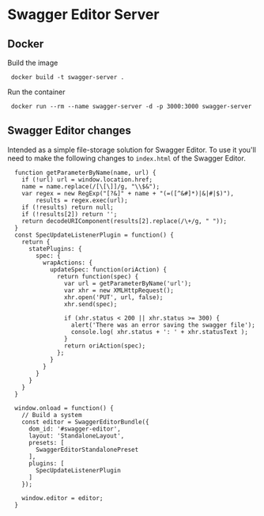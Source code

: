 # Swagger Editor Server

## Docker

Build the image

     docker build -t swagger-server .

Run the container 

     docker run --rm --name swagger-server -d -p 3000:3000 swagger-server

## Swagger Editor changes

Intended as a simple file-storage solution for Swagger Editor. To use it
you'll need to make the following changes to `index.html` of the Swagger
Editor.


```
  function getParameterByName(name, url) {
    if (!url) url = window.location.href;
    name = name.replace(/[\[\]]/g, "\\$&");
    var regex = new RegExp("[?&]" + name + "(=([^&#]*)|&|#|$)"),
        results = regex.exec(url);
    if (!results) return null;
    if (!results[2]) return '';
    return decodeURIComponent(results[2].replace(/\+/g, " "));
  }
  const SpecUpdateListenerPlugin = function() {
    return {
      statePlugins: {
        spec: {
          wrapActions: {
            updateSpec: function(oriAction) {
              return function(spec) {
                var url = getParameterByName('url');
                var xhr = new XMLHttpRequest();
                xhr.open('PUT', url, false);
                xhr.send(spec);

                if (xhr.status < 200 || xhr.status >= 300) {
                  alert('There was an error saving the swagger file');
                  console.log( xhr.status + ': ' + xhr.statusText );
                }
                return oriAction(spec);
              };
            }
          }
        }
      }
    }
  }

  window.onload = function() {
    // Build a system
    const editor = SwaggerEditorBundle({
      dom_id: '#swagger-editor',
      layout: 'StandaloneLayout',
      presets: [
        SwaggerEditorStandalonePreset
      ],
      plugins: [
        SpecUpdateListenerPlugin
      ]
    });

    window.editor = editor;
  }

```
